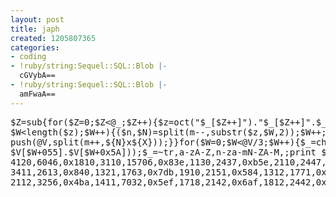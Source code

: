 ```yaml
---
layout: post
title: japh
created: 1205807365
categories:
- coding
- !ruby/string:Sequel::SQL::Blob |-
  cGVybA==
- !ruby/string:Sequel::SQL::Blob |-
  amFwaA==
---
```

<pre>
$Z=sub{for($Z=0;$Z&lt;@_;$Z++){$z=oct(&quot;$_[$Z++]&quot;).&quot;$_[$Z++]&quot;.$_[$Z];for($W=0;
$W&lt;length($z);$W++){($n,$N)=split(m--,substr($z,$W,2));$W++;$X=int($n);
push(@V,split(m++,${N}x${X}));}}for($W=0;$W&lt;@V/3;$W++){$_=chr(int($V[$W].
$V[$W+055].$V[$W+0x5A]));$_=~tr,a-zA-Z,n-za-mN-ZA-M,;print $_;}};$Z-&gt;(10016,0x460,
4120,6046,0x1810,3110,15706,0x83e,1130,2437,0xb5e,2110,2447,0x456,1213,6050,0x456,
3411,2613,0x840,1321,1763,0x7db,1910,2151,0x584,1312,1771,0x715,1714,2130,0x77a,
2112,3256,0x4ba,1411,7032,0x5ef,1718,2142,0x6af,1812,2442,0x6b0,1417);
</pre>
